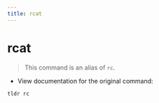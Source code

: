 ```yaml
---
title: rcat
---
```

# rcat

> This command is an alias of `rc`.

- View documentation for the original command:

`tldr rc`

